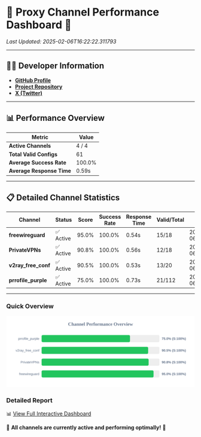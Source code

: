 # 🌟 Proxy Channel Performance Dashboard 🌟

_Last Updated: 2025-02-06T16:22:22.311793_

---

## 👩‍💻 Developer Information

- **[GitHub Profile](https://github.com/4n0nymou3)**  
- **[Project Repository](https://github.com/4n0nymou3/multi-proxy-config-fetcher)**  
- **[X (Twitter)](https://x.com/4n0nymou3)**  

---

## 📊 Performance Overview

| Metric                | Value       |
|-----------------------|-------------|
| **Active Channels**   | 4 / 4       |
| **Total Valid Configs** | 61          |
| **Average Success Rate** | 100.0%      |
| **Average Response Time** | 0.59s       |

---

## 📋 Detailed Channel Statistics

| Channel          | Status     | Score  | Success Rate | Response Time | Valid/Total | Last Success               |
|------------------|------------|--------|--------------|---------------|-------------|----------------------------|
| **freewireguard**  | ✅ Active  | 95.0%  | 100.0% | 0.54s         | 15/18       | 2025-02-06T16:22:22.310083 |
| **PrivateVPNs**  | ✅ Active  | 90.8%  | 100.0% | 0.56s         | 12/18       | 2025-02-06T16:22:21.744584 |
| **v2ray_free_conf**  | ✅ Active  | 90.5%  | 100.0% | 0.53s         | 13/20       | 2025-02-06T16:22:21.151694 |
| **prrofile_purple**  | ✅ Active  | 75.0%  | 100.0% | 0.73s         | 21/112       | 2025-02-06T16:22:20.531585 |

---

### Quick Overview
<div align="center">
  <a href="https://raw.githubusercontent.com/nullluser/NullRepo/refs/heads/main/assets/channel_stats_chart.svg">
    <img src="https://raw.githubusercontent.com/nullluser/NullRepo/refs/heads/main/assets/channel_stats_chart.svg" alt="Source Performance Statistics" width="800">
  </a>
</div>

### Detailed Report
📊 [View Full Interactive Dashboard](https://htmlpreview.github.io/?https://github.com/nullluser/NullRepo/blob/main/assets/performance_report.html)

🎉 **All channels are currently active and performing optimally!** 🎉
